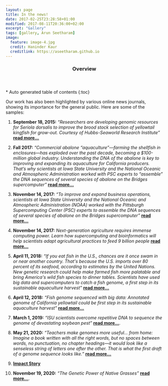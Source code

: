```yaml
---
layout: page
title: In the news!
date: 2017-02-25T23:28:58+01:00
modified: 2017-08-11T20:36:00+02:00
excerpt: "Gallery"
tags: [gallery, Arun Seetharam]
image:
  feature: image-4.jpg
  credit: Haninder Kaur
  creditlink: https://aseetharam.github.io
---
```

<section id="table-of-contents" class="toc">
  <header>
    <h3>Overview</h3>
  </header>
<div id="drawer" markdown="1">
*  Auto generated table of contents
{:toc}
</div>
</section><!-- /#table-of-contents -->

Our work has also been highlighted by various online news journals, showing its importance for the general public. Here are some of the samples:

1.	**September 18, 2015:** _“Researchers are developing genomic resources for Seriola dorsalis to improve the brood stock selection of yellowtail kingfish for grow-out. Courtesy of Hubbs-Seaworld Research Institute”_ [**read more...**](https://www.rdmag.com/article/2015/09/so-many-people-so-little-food-helping-feed-world-through-genomics)

2.	**Fall 2017:** _“Commercial abalone “aquaculture”—farming the shellfish in enclosures—has exploded over the past decade, becoming a $100-million global industry. Understanding the DNA of the abalone is key to improving and expanding its aquaculture for California producers. That’s why scientists at Iowa State University and the National Oceanic and Atmospheric Administration worked with PSC experts to “assemble” the DNA sequences of several species of abalone on the Bridges supercomputer”_ [**read more...**](https://www.psc.edu/abalonedna)

3.	**November 14, 2017:** _“To improve and expand business operations, scientists at Iowa State University and the National Oceanic and Atmospheric Administration (NOAA) worked with the Pittsburgh Supercomputing Center (PSC) experts to assemble the DNA sequences of several species of abalone on the Bridges supercomputer”_ [**read more...**](https://sciencenode.org/feature/Bridges%20helps%20preserve%20abalone%20species.php)

4.	**November 14, 2017:** _Next-generation agriculture requires immense computing power. Learn how supercomputing and bioinformatics will help scientists adapt agricultural practices to feed 9 billion people_ [**read more...**](https://www.hpe.com/us/en/insights/articles/agricultural-genomics-feeding-a-growing-hungry-world-1711.html)

5. **April 11, 2018:** _“If you eat fish in the U.S., chances are it once swam in or near another country. That's because the U.S. imports over 80 percent of its seafood, according to estimates by the United Nations. New genetic research could help make farmed fish more palatable and bring America's wild fish species to dinner tables. Scientists have used big data and supercomputers to catch a fish genome, a first step in its sustainable aquaculture harvest”_ [**read more...**](https://www.sciencedaily.com/releases/2018/04/180411131705.htm)

6.	**April 12, 2018:** _“Fish genome sequenced with big data: Annotated genome of California yellowtail could be first step in its sustainable aquaculture harvest”_ [**read more...**](https://news.engineering.iastate.edu/2015/09/18/so-many-people-so-little-food-helping-feed-the-world-through-genomics/)

7.	**March 1, 2019:** _“ISU scientists overcome repetitive DNA to sequence the genome of devastating soybean pest”_ [**read more...**](https://www.news.iastate.edu/news/2019/03/01/soybeancystnematodegenome).

8. **May 21, 2020:** _“Teachers make genomes more useful… from home: Imagine a book written with all the right words, but no spaces between words, no punctuation, no chapter headings—it would look like a senseless string of letters one after the other. That is what the first draft of a genome sequence looks like.”_ [**read more...**](https://www.cshl.edu/teachers-make-genomes-more-useful-from-home/)

9. **[Impact Story](https://profiles.impactstory.org/u/0000-0002-6789-9298)**

10. **November 19, 2020:** _“The Genetic Power of Native Grasses”_ [**read more...**](https://seedworld.com/the-genetic-power-of-native-grasses/).
